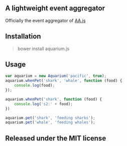 ## A lightweight event aggregator

Officially the event aggregator of [AA.js](https://github.com/emismith90/aa.js)

## Installation

> bower install aquarium.js

## Usage

```javascript
var aquarium = new Aquarium('pacific', true);
aquarium.whenPet('shark', 'whale', function (food) {
    console.log(food);
});

aquarium.whenPet('shark', function (food) {
    console.log('s2:' + food);
})

aquarium.pet('shark', 'feeding sharks');
aquarium.pet('whale', 'feeding whales');
```

## Released under the MIT license


